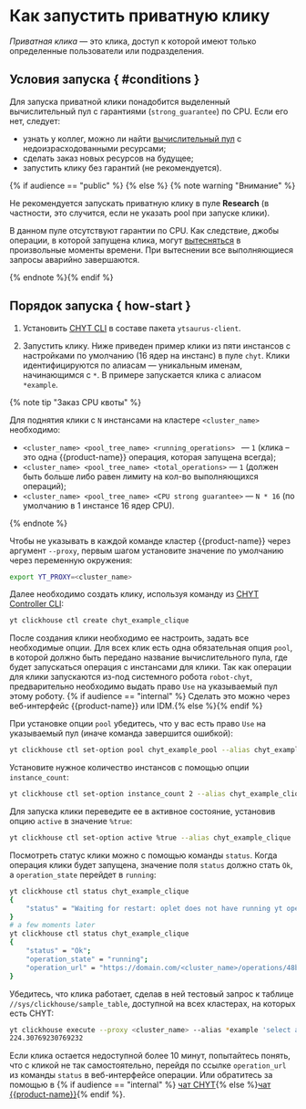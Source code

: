 # Как запустить приватную клику

*Приватная клика* — это клика, доступ к которой имеют только определенные пользователи или подразделения.

## Условия запуска { #conditions }
Для запуска приватной клики понадобится выделенный вычислительный пул с гарантиями (`strong_guarantee`) по CPU. Если его нет, следует:

- узнать у коллег, можно ли найти [вычислительный пул](../../../../../user-guide/data-processing/scheduler/scheduler-and-pools.md) с недоизрасходованными ресурсами;
- сделать заказ новых ресурсов на будущее;
- запустить клику без гарантий (не рекомендуется).

{% if audience == "public" %} {% else %}
{% note warning "Внимание" %}

Не рекомендуется запускать приватную клику в пуле **Research** (в частности, это случится, если не указать pool при запуске клики).

В данном пуле отсутствуют гарантии по CPU. Как следствие, джобы операции, в которой запущена клика, могут [вытесняться](../../../../../user-guide/data-processing/chyt/cliques/resources.md) в произвольные моменты времени. При вытеснении все выполняющиеся запросы аварийно завершаются.


{% endnote %}{% endif %}

## Порядок запуска { how-start }

1. Установить [CHYT CLI](../../../../../user-guide/data-processing/chyt/cli-and-api.md) в составе пакета `ytsaurus-client`.

2. Запустить клику. Ниже приведен пример клики из пяти инстансов с настройками по умолчанию (16 ядер на инстанс) в пуле `chyt`. Клики идентифицируются по алиасам &mdash; уникальным именам, начинающимся с `*`. В примере запускается клика с алиасом `*example`.

{% note tip "Заказ CPU квоты" %}

Для поднятия клики с `N` инстансами на кластере `<cluster_name>` необходимо:
- `<cluster_name> <pool_tree_name> <running_operations> ` — `1` (клика – это одна {{product-name}} операция, которая запущена всегда);
- `<cluster_name> <pool_tree_name> <total_operations>` — `1` (должен быть больше либо равен лимиту на кол-во выполняющихся операций);
- `<cluster_name> <pool_tree_name> <CPU strong guarantee>` — `N * 16` (по умолчанию в 1 инстансе 16 ядер CPU).


{% endnote %}

Чтобы не указывать в каждой команде кластер {{product-name}} через аргумент `--proxy`, первым шагом установите значение по умолчанию через переменную окружения:

```bash
export YT_PROXY=<cluster_name>
```

Далее необходимо создать клику, используя команду из [CHYT Controller CLI](../../../../../user-guide/data-processing/chyt/cliques/controller.md):

```bash
yt clickhouse ctl create chyt_example_clique
```
После создания клики необходимо ее настроить, задать все необходимые опции. Для всех клик есть одна обязательная опция `pool`, в которой должно быть передано название вычислительного пула, где будет запускаться операция с инстансами для клики. Так как операции для клики запускаются из-под системного робота `robot-chyt`, предварительно необходимо выдать право `Use` на указываемый пул этому роботу. {% if audience == "internal" %}
Сделать это можно через веб-интерфейс {{product-name}} или IDM.{% else %}{% endif %}

При установке опции `pool` убедитесь, что у вас есть право `Use` на указываемый пул (иначе команда завершится ошибкой):

```bash
yt clickhouse ctl set-option pool chyt_example_pool --alias chyt_example_clique
```

Установите нужное количество инстансов с помощью опции `instance_count`:

```bash
yt clickhouse ctl set-option instance_count 2 --alias chyt_example_clique
```

Для запуска клики переведите ее в активное состояние, установив опцию `active` в значение `%true`:

```bash
yt clickhouse ctl set-option active %true --alias chyt_example_clique
```

Посмотреть статус клики можно с помощью команды `status`. Когда операция клики будет запущена, значение поля `status` должно стать `Ok`, а `operation_state` перейдет в `running`:

```bash
yt clickhouse ctl status chyt_example_clique
{
    "status" = "Waiting for restart: oplet does not have running yt operation";
}
# a few moments later
yt clickhouse ctl status chyt_example_clique
{
    "status" = "Ok";
    "operation_state" = "running";
    "operation_url" = "https://domain.com/<cluster_name>/operations/48bdec5d-ed641014-3fe03e8-4289d62e";
}
```


Убедитесь, что клика работает, сделав в ней тестовый запрос к таблице `//sys/clickhouse/sample_table`, доступной на всех кластерах, на которых есть CHYT:

```bash
yt clickhouse execute --proxy <cluster_name> --alias *example 'select avg(a) from `//sys/clickhouse/sample_table`'
224.30769230769232
```

Если клика остается недоступной более 10 минут, попытайтесь понять, что с кликой не так самостоятельно, перейдя по ссылке `operation_url` из команды `status` в веб-интерфейсе операции. Или обратитесь за помощью в {% if audience == "internal" %}
[чат CHYT](https://nda.ya.ru/t/Dqb57xyQ5psK3X){% else %}[чат {{product-name}}](https://t.me/ytsaurus_ru){% endif %}.
